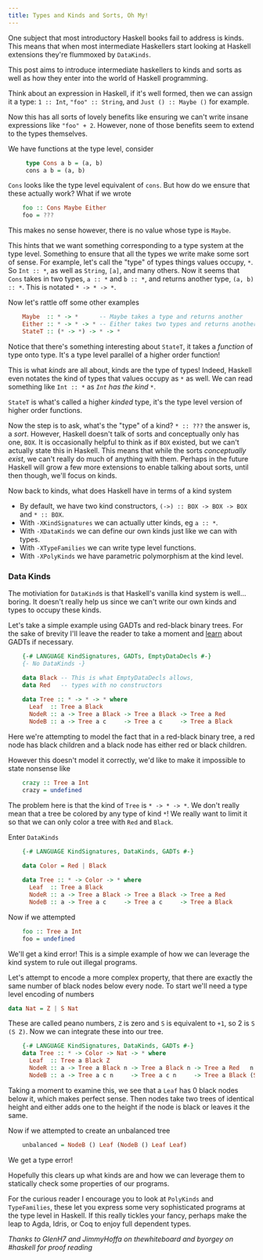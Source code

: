 ```yaml
---
title: Types and Kinds and Sorts, Oh My!
---
```


One subject that most introductory Haskell books fail to address is kinds.
This means that when most intermediate Haskellers start looking at Haskell
extensions they're flummoxed by `DataKinds`.

This post aims to introduce intermediate haskellers to kinds and sorts
as well as how they enter into the world of Haskell programming.

Think about an expression in Haskell, if it's well formed, then we can
assign it a type: `1 :: Int`, `"foo" :: String`, and `Just () :: Maybe ()`
for example.

Now this has all sorts of lovely benefits like ensuring we can't write insane
expressions like `"foo" + 2`. However, none of those benefits seem to extend
to the types themselves.

We have functions at the type level, consider

``` haskell
     type Cons a b = (a, b)
     cons a b = (a, b)
```

`Cons` looks like the type level equivalent of `cons`. But how
do we ensure that these actually work? What if we wrote

``` haskell
    foo :: Cons Maybe Either
    foo = ???
```

This makes no sense however, there is no value whose type is `Maybe`.

This hints that we want something corresponding to a type system at the type level.
Something to ensure that all the types we write make some sort of sense. For example,
let's call the "type" of types things values occupy, `*`. So `Int :: *`,
as well as `String`, `[a]`, and many others. Now it seems that `Cons` takes in two types,
`a :: *` and `b :: *`, and returns another type, `(a, b) :: *`. This is notated `* -> * -> *`.

Now let's rattle off some other examples

``` haskell
    Maybe  :: * -> *      -- Maybe takes a type and returns another
    Either :: * -> * -> * -- Either takes two types and returns another
    StateT :: (* -> *) -> * -> *
```

Notice that there's something interesting about `StateT`, it takes a *function* of
type onto type. It's a type level parallel of a higher order function!

This is what *kinds* are all about, kinds are the type of types! Indeed, Haskell
even notates the kind of types that values occupy as `*` as well. We can read something like
`Int :: *` as *`Int` has the kind `*`*.

`StateT` is what's called a higher *kinded* type, it's the type level
version of higher order functions.

Now the step is to ask, what's the "type" of a kind? `* :: ???` the answer
is, a *sort*. However, Haskell doesn't talk  of sorts and conceptually only has one,
`BOX`. It is occasionally helpful to think as if `BOX` existed,
but we can't actually state this in Haskell. This means that while the sorts
*conceptually exist*, we can't really do much of anything with them.
Perhaps in the future Haskell will grow a few more extensions to enable
talking about sorts, until then though, we'll focus on kinds.

Now back to kinds, what does Haskell have in terms of a kind system

 - By default, we have two kind constructors, `(->) :: BOX -> BOX -> BOX` and `* :: BOX`.
 - With `-XKindSignatures` we can actually utter kinds, eg `a :: *`.
 - With `-XDataKinds` we can define our own kinds just like we can with types.
 - With `-XTypeFamilies` we can write type level functions.
 - With `-XPolyKinds` we have parametric polymorphism at the kind level.

### Data Kinds
The motiviation for `DataKind`s is that Haskell's vanilla kind system is
well... boring. It doesn't really help us since we can't write our own kinds and
types to occupy these kinds.

Let's take a simple example using GADTs and red-black binary trees. For the sake of brevity
I'll leave the reader to take a moment and [learn](http://www.haskell.org/haskellwiki/GADTs_for_dummies)
about GADTs if necessary.

``` haskell
    {-# LANGUAGE KindSignatures, GADTs, EmptyDataDecls #-}
    {- No DataKinds -}

    data Black -- This is what EmptyDataDecls allows,
    data Red   -- types with no constructors
    
    data Tree :: * -> * -> * where
      Leaf  :: Tree a Black
      NodeR :: a -> Tree a Black -> Tree a Black -> Tree a Red
      NodeB :: a -> Tree a c     -> Tree a c     -> Tree a Black
```

Here we're attempting to model the fact that in a red-black binary tree,
a red node has black children and a black node has either red or black children.

However this doesn't model it correctly, we'd like to make it impossible to state
nonsense like

``` haskell
    crazy :: Tree a Int
    crazy = undefined
```

The problem here is that the kind of `Tree` is `* -> * -> *`. We
don't really mean that a tree be colored by any type of kind `*`!
We really want to limit it so that we can only color a tree with `Red`
and `Black`.


Enter `DataKinds`

``` haskell
    {-# LANGUAGE KindSignatures, DataKinds, GADTs #-}

    data Color = Red | Black
    
    data Tree :: * -> Color -> * where
      Leaf  :: Tree a Black
      NodeR :: a -> Tree a Black -> Tree a Black -> Tree a Red
      NodeB :: a -> Tree a c     -> Tree a c     -> Tree a Black
```

Now if we attempted

``` haskell
    foo :: Tree a Int
    foo = undefined
```

We'll get a kind error! This is a simple example of how we can leverage the kind system
to rule out illegal programs.

Let's attempt to encode a more complex property, that there are exactly the same number
of black nodes below every node. To start we'll need a type level encoding of numbers

``` haskell
data Nat = Z | S Nat
```

These are called peano numbers, `Z` is zero and `S` is equivalent to `+1`, so 2 is `S (S Z)`.
Now we can integrate these into our tree.

``` haskell
    {-# LANGUAGE KindSignatures, DataKinds, GADTs #-}
    data Tree :: * -> Color -> Nat -> * where
      Leaf  :: Tree a Black Z
      NodeR :: a -> Tree a Black n -> Tree a Black n -> Tree a Red   n
      NodeB :: a -> Tree a c n     -> Tree a c n     -> Tree a Black (S n)
```

Taking a moment to examine this, we see that a `Leaf` has 0 black nodes below it,
which makes perfect sense. Then nodes take two trees of identical height and either
adds one to the height if the node is black or leaves it the same.

Now if we attempted to create an unbalanced tree

``` haskell
    unbalanced = NodeB () Leaf (NodeB () Leaf Leaf)
```

We get a type error!

Hopefully this clears up what kinds are and how we can leverage them to
statically check some properties of our programs.

For the curious reader I encourage you to look at `PolyKinds` and `TypeFamilies`,
these let you express some very sophisticated programs at the type level in Haskell.
If this really tickles your fancy, perhaps make the leap to Agda, Idris, or Coq to enjoy
full dependent types.

*Thanks to GlenH7 and JimmyHoffa on thewhiteboard and byorgey on #haskell for proof reading*
